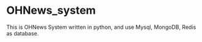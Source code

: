 # OHNews_system
This is OHNews System written in python, and use Mysql, MongoDB, Redis as database.
